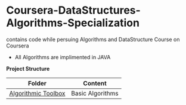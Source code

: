 # Coursera-DataStructures-Algorithms-Specialization
contains code while persuing Algorithms and DataStructure Course on Coursera


* All Algorithms are implimented in JAVA

**Project Structure**<br/>

| Folder        | Content      |
| ------------- | ------------- |
| [Algorithmic Toolbox](https://github.com/chetanyachopra/Coursera-DataStructures-Algorithms-Specialization/tree/master/Algorithmic%20Toolbox)  | Basic Algorithms   |
